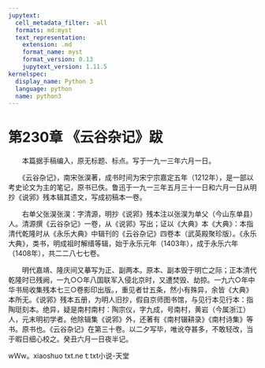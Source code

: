 ```yaml
---
jupytext:
  cell_metadata_filter: -all
  formats: md:myst
  text_representation:
    extension: .md
    format_name: myst
    format_version: 0.13
    jupytext_version: 1.11.5
kernelspec:
  display_name: Python 3
  language: python
  name: python3
---
```

# 第230章  《云谷杂记》跋 

　　本篇据手稿编入，原无标题、标点。写于一九一三年六月一日。 

　　《云谷杂记》，南宋张淏著，成书时间为宋宁宗嘉定五年（1212年），是一部以考史论文为主的笔记，原书已佚。鲁迅于一九一三年五月三十一日和六月一日从明抄《说郛》残本辑其遗文，写成初稿本一卷。 

　　右单父张淏张淏：字清源，明抄《说郛》残本注以张淏为单父（今山东单县）人。清源撰《云谷杂记》一卷，从《说郛》写出；证以《大典》本《大典》：本指清代乾隆时从《永乐大典》中辑刊的《云谷杂记》四卷本（武英殿聚珍版）。《永乐大典》，类书，明成祖时解缙等辑，始于永乐元年（1403年），成于永乐六年（1408年），共二二八七七卷。 

　　明代嘉靖、隆庆间又摹写为正、副两本。原本、副本毁于明亡之际；正本清代乾隆时已残阙，一九○○年八国联军入侵北京时，又遭焚毁、劫掠。一九六○年中华书局收集残本七三○卷影印出版。，重见者廿五条，然小有殊异，余皆《大典》本所无。《说郛》残本五册，为明人旧抄，假自京师图书馆，与见行本见行本：指陶珽刻本。绝异，疑是南村南村：陶宗仪，字九成，号南村，黄岩（今属浙江）人，元末明初学者。他除辑集《说郛》外，还著有《南村辍耕录》《南村诗集》等书。原书也。《云谷杂记》在第三十卷。以二夕写毕，唯讹夺甚多，不敢轻改，当于暇日细心校之。癸丑六月一日夜半记。 

wＷw。xiaoshuo txt.neｔtxt小说-天堂 


